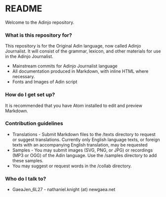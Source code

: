 # README #

Welcome to the Adinjo repository.

### What is this repository for? ###

This repository is for the Original Adin language, now called Adinjo Journalist. It will consist of the grammar, lexicon, and other materials for use in the Adinjo Journalist.

* Mainstream commits for Adinjo Journalist language
* All documentation produced in Markdown, with inline HTML where necessary.
* Fonts and Images of Adin script

### How do I get set up? ###

It is recommended that you have Atom installed to edit and preview Markdown.

### Contribution guidelines ###

* Translations - Submit Markdown files to the /texts directory to request or suggest translations. Currently only English language texts, or foreign texts with an accompanying English translation, may be requested
* Samples - You may submit images (SVG, PNG, or JPG) or recordings (MP3 or OGG) of the Adin language. Use the /samples directory to add these samples.
* You may suggest or request words in the /collab directory.

### Who do I talk to? ###

* GaeaJen_6L27 - nathaniel.knight (at) newgaea.net
